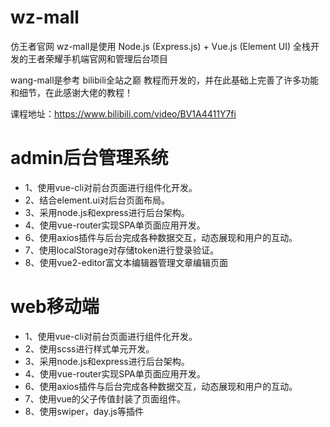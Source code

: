 # wz-mall
 仿王者官网
 wz-mall是使用 Node.js (Express.js) + Vue.js (Element UI) 全栈开发的王者荣耀手机端官网和管理后台项目

 wang-mall是参考 bilibili全站之巅 教程而开发的，并在此基础上完善了许多功能和细节，在此感谢大佬的教程！

 课程地址：https://www.bilibili.com/video/BV1A4411Y7fi
# admin后台管理系统
* 1、使用vue-cli对前台页面进行组件化开发。
* 2、结合element.ui对后台页面布局。
* 3、采用node.js和express进行后台架构。
* 4、使用vue-router实现SPA单页面应用开发。
* 6、使用axios插件与后台完成各种数据交互，动态展现和用户的互动。
* 7、使用localStorage对存储token进行登录验证。
* 8、使用vue2-editor富文本编辑器管理文章编辑页面
#  web移动端
* 1、使用vue-cli对前台页面进行组件化开发。
* 2、使用scss进行样式单元开发。
* 3、采用node.js和express进行后台架构。
* 4、使用vue-router实现SPA单页面应用开发。
* 6、使用axios插件与后台完成各种数据交互，动态展现和用户的互动。
* 7、使用vue的父子传值封装了页面组件。
* 8、使用swiper，day.js等插件
